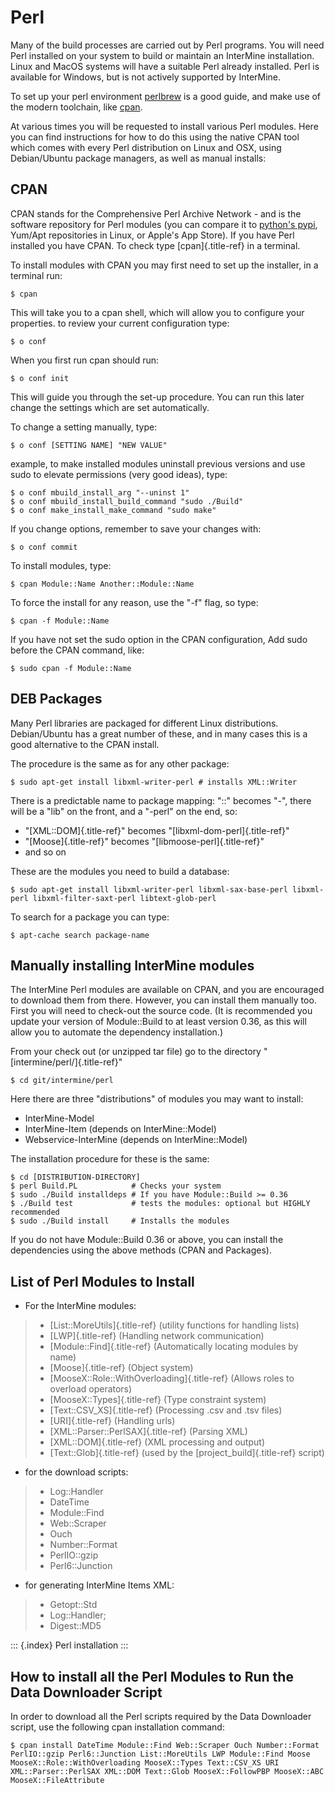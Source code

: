 Perl
====

Many of the build processes are carried out by Perl programs. You will
need Perl installed on your system to build or maintain an InterMine
installation. Linux and MacOS systems will have a suitable Perl already
installed. Perl is available for Windows, but is not actively supported
by InterMine.

To set up your perl environment [perlbrew](http://perlbrew.pl/) is a
good guide, and make use of the modern toolchain, like
[cpan](https://metacpan.org/pod/cpanm/).

At various times you will be requested to install various Perl modules.
Here you can find instructions for how to do this using the native CPAN
tool which comes with every Perl distribution on Linux and OSX, using
Debian/Ubuntu package managers, as well as manual installs:

CPAN
----

CPAN stands for the Comprehensive Perl Archive Network - and is the
software repository for Perl modules (you can compare it to [python\'s
pypi](http://pypi.python.org/pypi/), Yum/Apt repositories in Linux, or
Apple\'s App Store). If you have Perl installed you have CPAN. To check
type [cpan]{.title-ref} in a terminal.

To install modules with CPAN you may first need to set up the installer,
in a terminal run:

``` {.bash}
$ cpan
```

This will take you to a cpan shell, which will allow you to configure
your properties. to review your current configuration type:

``` {.bash}
$ o conf
```

When you first run cpan should run:

``` {.bash}
$ o conf init
```

This will guide you through the set-up procedure. You can run this later
change the settings which are set automatically.

To change a setting manually, type:

``` {.bash}
$ o conf [SETTING NAME] "NEW VALUE"
```

example, to make installed modules uninstall previous versions and use
sudo to elevate permissions (very good ideas), type:

``` {.bash}
$ o conf mbuild_install_arg "--uninst 1"
$ o conf mbuild_install_build_command "sudo ./Build"
$ o conf make_install_make_command "sudo make"
```

If you change options, remember to save your changes with:

``` {.bash}
$ o conf commit
```

To install modules, type:

``` {.bash}
$ cpan Module::Name Another::Module::Name
```

To force the install for any reason, use the \"-f\" flag, so type:

``` {.bash}
$ cpan -f Module::Name
```

If you have not set the sudo option in the CPAN configuration, Add sudo
before the CPAN command, like:

``` {.bash}
$ sudo cpan -f Module::Name
```

DEB Packages
------------

Many Perl libraries are packaged for different Linux distributions.
Debian/Ubuntu has a great number of these, and in many cases this is a
good alternative to the CPAN install.

The procedure is the same as for any other package:

``` {.bash}
$ sudo apt-get install libxml-writer-perl # installs XML::Writer
```

There is a predictable name to package mapping: \"::\" becomes \"-\",
there will be a \"lib\" on the front, and a \"-perl\" on the end, so:

-   \"[XML::DOM]{.title-ref}\" becomes \"[libxml-dom-perl]{.title-ref}\"
-   \"[Moose]{.title-ref}\" becomes \"[libmoose-perl]{.title-ref}\"
-   and so on

These are the modules you need to build a database:

``` {.bash}
$ sudo apt-get install libxml-writer-perl libxml-sax-base-perl libxml-perl libxml-filter-saxt-perl libtext-glob-perl
```

To search for a package you can type:

``` {.bash}
$ apt-cache search package-name
```

Manually installing InterMine modules
-------------------------------------

The InterMine Perl modules are available on CPAN, and you are encouraged
to download them from there. However, you can install them manually too.
First you will need to check-out the source code. (It is recommended you
update your version of Module::Build to at least version 0.36, as this
will allow you to automate the dependency installation.)

From your check out (or unzipped tar file) go to the directory
\"[intermine/perl/]{.title-ref}\"

``` {.bash}
$ cd git/intermine/perl
```

Here there are three \"distributions\" of modules you may want to
install:

-   InterMine-Model
-   InterMine-Item (depends on InterMine::Model)
-   Webservice-InterMine (depends on InterMine::Model)

The installation procedure for these is the same:

``` {.bash}
$ cd [DISTRIBUTION-DIRECTORY]
$ perl Build.PL            # Checks your system
$ sudo ./Build installdeps # If you have Module::Build >= 0.36
$ ./Build test             # tests the modules: optional but HIGHLY recommended
$ sudo ./Build install     # Installs the modules
```

If you do not have Module::Build 0.36 or above, you can install the
dependencies using the above methods (CPAN and Packages).

List of Perl Modules to Install
-------------------------------

-   For the InterMine modules:

> -   [List::MoreUtils]{.title-ref} (utility functions for handling
>     lists)
> -   [LWP]{.title-ref} (Handling network communication)
> -   [Module::Find]{.title-ref} (Automatically locating modules by
>     name)
> -   [Moose]{.title-ref} (Object system)
> -   [MooseX::Role::WithOverloading]{.title-ref} (Allows roles to
>     overload operators)
> -   [MooseX::Types]{.title-ref} (Type constraint system)
> -   [Text::CSV_XS]{.title-ref} (Processing .csv and .tsv files)
> -   [URI]{.title-ref} (Handling urls)
> -   [XML::Parser::PerlSAX]{.title-ref} (Parsing XML)
> -   [XML::DOM]{.title-ref} (XML processing and output)
> -   [Text::Glob]{.title-ref} (used by the [project_build]{.title-ref}
>     script)

-   for the download scripts:

> -   Log::Handler
> -   DateTime
> -   Module::Find
> -   Web::Scraper
> -   Ouch
> -   Number::Format
> -   PerlIO::gzip
> -   Perl6::Junction

-   for generating InterMine Items XML:

> -   Getopt::Std
> -   Log::Handler;
> -   Digest::MD5

::: {.index}
Perl installation
:::

How to install all the Perl Modules to Run the Data Downloader Script
---------------------------------------------------------------------

In order to download all the Perl scripts required by the Data
Downloader script, use the following cpan installation command:

``` {.bash}
$ cpan install DateTime Module::Find Web::Scraper Ouch Number::Format PerlIO::gzip Perl6::Junction List::MoreUtils LWP Module::Find Moose MooseX::Role::WithOverloading MooseX::Types Text::CSV_XS URI XML::Parser::PerlSAX XML::DOM Text::Glob MooseX::FollowPBP MooseX::ABC MooseX::FileAttribute
```
